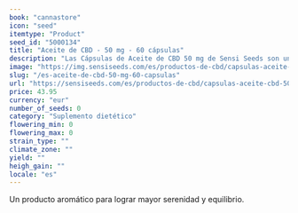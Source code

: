 ```yaml
---
book: "cannastore"
icon: "seed"
itemtype: "Product"
seed_id: "5000134"
title: "Aceite de CBD - 50 mg - 60 cápsulas"
description: "Las Cápsulas de Aceite de CBD 50 mg de Sensi Seeds son un suplemento alimenticio con CBD, un componente natural de la planta Cannabis sativa L. Eficaces."
image: "https://img.sensiseeds.com/es/productos-de-cbd/capsulas-aceite-cbd-50mg-image.png"
slug: "/es-aceite-de-cbd-50-mg-60-capsulas"
url: "https://sensiseeds.com/es/productos-de-cbd/capsulas-aceite-cbd-50mg?a_aid=cannastore"
price: 43.95
currency: "eur"
number_of_seeds: 0
category: "Suplemento dietético"
flowering_min: 0
flowering_max: 0
strain_type: ""
climate_zone: ""
yield: ""
heigh_gain: ""
locale: "es"
---
```

Un producto aromático para lograr mayor serenidad y equilibrio.
